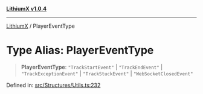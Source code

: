 [**LithiumX v1.0.4**](../README.md)

***

[LithiumX](../globals.md) / PlayerEventType

# Type Alias: PlayerEventType

> **PlayerEventType**: `"TrackStartEvent"` \| `"TrackEndEvent"` \| `"TrackExceptionEvent"` \| `"TrackStuckEvent"` \| `"WebSocketClosedEvent"`

Defined in: [src/Structures/Utils.ts:232](https://github.com/anantix-network/LithiumX/blob/1ee801f60507a40b0e1da1b728c5a61e34ba8699/src/Structures/Utils.ts#L232)
